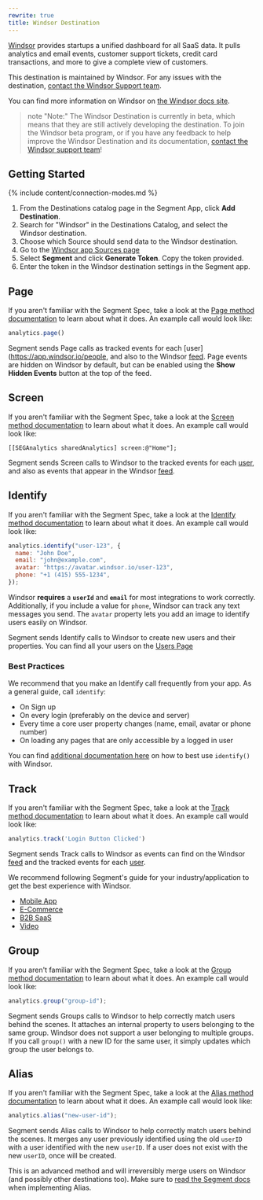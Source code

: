 ```yaml
---
rewrite: true
title: Windsor Destination
---
```


[Windsor](https://windsor.io/?utm_source=segmentio&utm_medium=docs&utm_campaign=partners) provides startups a unified dashboard for all SaaS data. It pulls analytics and email events, customer support tickets, credit card transactions, and more to give a complete view of customers.

This destination is maintained by Windsor. For any issues with the destination, [contact the Windsor Support team](mailto:support@windsor.io).

You can find more information on Windsor on [the Windsor docs site](https://docs.windsor.io).

> note "Note:"
> The Windsor Destination is currently in beta, which means that they are still actively developing the destination. To join the Windsor beta program, or if you have any feedback to help improve the Windsor Destination and its documentation, [contact the Windsor support team](mailto:support@windsor.com)!


## Getting Started


{% include content/connection-modes.md %} 

1. From the Destinations catalog page in the Segment App, click **Add Destination**.
2. Search for "Windsor" in the Destinations Catalog, and select the Windsor destination.
3. Choose which Source should send data to the Windsor destination.
4. Go to the [Windsor app Sources page](https://app.windsor.io/sources)
5. Select **Segment** and click **Generate Token**. Copy the token provided.
6. Enter the token in the Windsor destination settings in the Segment app.



## Page

If you aren't familiar with the Segment Spec, take a look at the [Page method documentation](https://segment.com/docs/connections/spec/page/) to learn about what it does. An example call would look like:

```js
analytics.page()
```

Segment sends Page calls as tracked events for each [user](https://app.windsor.io/people, and also to the Windsor [feed](https://app.windsor.io/feed). Page events are hidden on Windsor by default, but can be enabled using the **Show Hidden Events** button at the top of the feed.


## Screen

If you aren't familiar with the Segment Spec, take a look at the [Screen method documentation](https://segment.com/docs/connections/spec/screen/) to learn about what it does. An example call would look like:

```obj-c
[[SEGAnalytics sharedAnalytics] screen:@"Home"];
```

Segment sends Screen calls to Windsor to the tracked events for each [user](https://app.windsor.io/people), and also as events that appear in the Windsor [feed](https://app.windsor.io/feed).


## Identify

If you aren't familiar with the Segment Spec, take a look at the [Identify method documentation](https://segment.com/docs/connections/spec/identify/) to learn about what it does. An example call would look like:

```js
analytics.identify("user-123", {
  name: "John Doe",
  email: "john@example.com",
  avatar: "https://avatar.windsor.io/user-123",
  phone: "+1 (415) 555-1234",
});
```

Windsor **requires** a **`userId`** and **`email`** for most integrations to work correctly. Additionally, if you include a value for `phone`, Windsor can track any text messages you send. The `avatar` property lets you add an image to identify users easily on Windsor.

Segment sends Identify calls to Windsor to create new users and their properties. You can find all your users on the [Users Page](https://app.windsor.io/people)

### Best Practices

We recommend that you make an Identify call frequently from your app. As a general guide, call `identify`:

- On Sign up
- On every login (preferably on the device and server)
- Every time a core user property changes (name, email, avatar or phone number)
- On loading any pages that are only accessible by a logged in user

You can find [additional documentation here](https://docs.windsor.io/docs/analytics#identify) on how to best use `identify()` with Windsor.


## Track

If you aren't familiar with the Segment Spec,  take a look at the [Track method documentation](https://segment.com/docs/connections/spec/track/) to learn about what it does. An example call would look like:

```js
analytics.track('Login Button Clicked')
```

Segment sends Track calls to Windsor as events can find on the Windsor [feed](https://app.windsor.io/feed) and the tracked events for each [user](https://app.windsor.io/people).

We recommend following Segment's guide for your industry/application to get the best experience with Windsor.

- [Mobile App](https://segment.com/docs/connections/spec/mobile/)
- [E-Commerce](https://segment.com/docs/connections/spec/ecommerce/v2/)
- [B2B SaaS](https://segment.com/docs/connections/spec/b2b-saas/)
- [Video](https://segment.com/docs/connections/spec/video/)

## Group

If you aren't familiar with the Segment Spec, take a look at the [Group method documentation](https://segment.com/docs/connections/spec/group/) to learn about what it does. An example call would look like:

```js
analytics.group("group-id");
```

Segment sends Groups calls to Windsor to help correctly match users behind the scenes. It attaches an internal property to users belonging to the same group. Windsor does not support a user belonging to multiple groups. If you call `group()` with a new ID for the same user, it simply updates which group the user belongs to.

## Alias

If you aren't familiar with the Segment Spec, take a look at the [Alias method documentation](https://segment.com/docs/connections/spec/alias/) to learn about what it does. An example call would look like:

```js
analytics.alias("new-user-id");
```

Segment sends Alias calls to Windsor to help correctly match users behind the scenes. It merges any user previously identified using the old `userID` with a user identified with the new `userID`. If a user does not exist with the new `userID`, once will be created.

This is an advanced method and will irreversibly merge users on Windsor (and possibly other destinations too). Make sure to [read the Segment docs](https://segment.com/docs/connections/spec/alias/) when implementing Alias.
